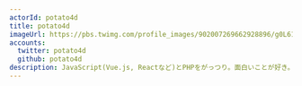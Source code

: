 ```yaml
---
actorId: potato4d
title: potato4d
imageUrl: https://pbs.twimg.com/profile_images/902007269662928896/g0L611Ss_200x200.jpg
accounts:
  twitter: potato4d
  github: potato4d
description: JavaScript(Vue.js, Reactなど)とPHPをがっつり。面白いことが好き。テキスト書くこととUIや操作感にこだわること、外で登壇することが好きなのでそのあたりあればよしなに声かけてください。
---
```

